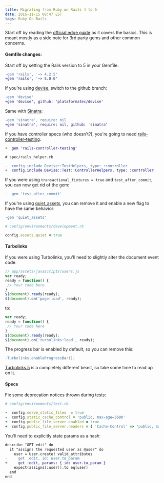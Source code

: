 ```yaml
---
title: Migrating from Ruby on Rails 4 to 5
date: 2016-11-15 08:47 EST
tags: Ruby On Rails
---
```


Start off by reading the [official edge guide](http://edgeguides.rubyonrails.org/upgrading_ruby_on_rails.html#upgrading-from-rails-4-2-to-rails-5-0) as it covers the basics. This is meant mostly as a side note for 3rd party gems and other common concerns.

#### Gemfile changes:

Start off by setting the Rails version to 5 in your Gemfile:

``` diff
-gem 'rails', '~> 4.2.5'
+gem 'rails', '~> 5.0.0'
```

If you're using [devise](https://github.com/plataformatec/devise), switch to the github branch:

``` diff
-gem 'devise'
+gem 'devise', github: 'plataformatec/devise'
```

Same with [Sinatra](https://github.com/sinatra/sinatra):

``` diff
-gem 'sinatra', require: nil
+gem 'sinatra', require: nil, github: 'sinatra'
```

If you have controller specs (who doesn't?), you're going to need [rails-controller-testing](https://github.com/rails/rails-controller-testing).

``` diff
+  gem 'rails-controller-testing'
```

``` diff
# spec/rails_helper.rb

-  config.include Devise::TestHelpers, type: :controller
+  config.include Devise::Test::ControllerHelpers, type: :controller
```

If you were using `transactional_fixtures = true` and `test_after_commit`, you can now get rid of the gem:

``` diff
-  gem 'test_after_commit'
```

If you're using [quiet_assets](https://github.com/evrone/quiet_assets), you can remove it and enable a new flag to have the same behavior:

``` diff
-gem 'quiet_assets'
```

``` ruby
# config/environments/development.rb

config.assets.quiet = true
```

#### Turbolinks
If you were using Turbolinks, you'll need to slightly alter the document event code:

``` js
// app/assets/javascripts/users.js
var ready;
ready = function() {
 // Your code here
}
$(document).ready(ready);
$(document).on('page:load', ready);
```

to:

``` js
var ready;
ready = function() {
 // Your code here
}
$(document).ready(ready);
$(document).on('turbolinks:load', ready);
```

The progress bar is enabled by default, so you can remove this:

``` diff
-Turbolinks.enableProgressBar();
```

[Turbolinks 5](https://github.com/turbolinks/turbolinks) is a completely different beast, so take some time to read up on it.

#### Specs

Fix some deprecation notices thrown during tests:

``` ruby
# config/environments/test.rb

-  config.serve_static_files  = true
-  config.static_cache_control = 'public, max-age=3600'
+  config.public_file_server.enabled = true
+  config.public_file_server.headers = { 'Cache-Control' => 'public, max-age=3600' }
```

You'll need to explicitly state params as a hash:

``` diff
describe "GET edit" do
  it "assigns the requested user as @user" do
    user = User.create! valid_attributes
-     get :edit, id: user.to_param
+     get :edit, params: { id: user.to_param }
    expect(assigns(:user)).to eq(user)
  end
end
